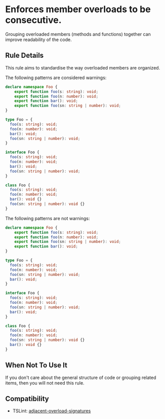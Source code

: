 # Enforces member overloads to be consecutive.

Grouping overloaded members (methods and functions) together can improve readability of the code.

## Rule Details

This rule aims to standardise the way overloaded members are organized.

The following patterns are considered warnings:

```ts
declare namespace Foo {
    export function foo(s: string): void;
    export function foo(n: number): void;
    export function bar(): void;
    export function foo(sn: string | number): void;
}

type Foo = {
  foo(s: string): void;
  foo(n: number): void;
  bar(): void;
  foo(sn: string | number): void;
}

interface Foo {
  foo(s: string): void;
  foo(n: number): void;
  bar(): void;
  foo(sn: string | number): void;
}

class Foo {
  foo(s: string): void;
  foo(n: number): void;
  bar(): void {}
  foo(sn: string | number): void {}
}
```

The following patterns are not warnings:

```ts
declare namespace Foo {
    export function foo(s: string): void;
    export function foo(n: number): void;
    export function foo(sn: string | number): void;
    export function bar(): void;    
}

type Foo = {
  foo(s: string): void;
  foo(n: number): void;  
  foo(sn: string | number): void;
  bar(): void;
}

interface Foo {
  foo(s: string): void;
  foo(n: number): void;  
  foo(sn: string | number): void;
  bar(): void;
}

class Foo {
  foo(s: string): void;
  foo(n: number): void;  
  foo(sn: string | number): void {}
  bar(): void {}
}
```

## When Not To Use It

If you don't care about the general structure of code or grouping related items, then you will not need this rule.

## Compatibility

* TSLint: [adjacent-overload-signatures](https://palantir.github.io/tslint/rules/adjacent-overload-signatures/)